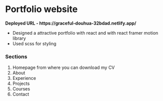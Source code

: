 <h1>Portfolio website</h1>
<b>Deployed URL - https://graceful-douhua-32bdad.netlify.app/</b></br>
<ul>
  <li>Designed a attractive portfolio with react and with react framer motion library</li>
  <li>Used scss for styling</li>
</ul>
<h3>Sections</h3>
<ol>
  <li>Homepage from where you can download my CV</li>
  <li>About</li>
  <li>Experience</li>
  <li>Projects</li>
  <li>Courses</li>
  <li>Contact</li>
</ol>
